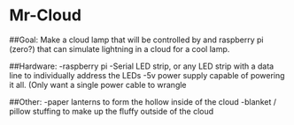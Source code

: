 # Mr-Cloud
##Goal:
Make a cloud lamp that will be controlled by and raspberry pi (zero?) that can simulate lightning in a cloud for a cool lamp.

##Hardware:
-raspberry pi
-Serial LED strip, or any LED strip with a data line to individually address the LEDs
-5v power supply capable of powering it all. (Only want a single power cable to wrangle

##Other:
-paper lanterns to form the hollow inside of the cloud
-blanket / pillow stuffing to make up the fluffy outside of the cloud
